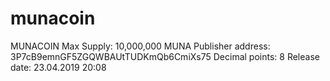 # munacoin
MUNACOIN Max Supply: 10,000,000 MUNA Publisher address: 3P7cB9emnGF5ZGQWBAUtTUDKmQb6CmiXs75 Decimal points: 8 Release date: 23.04.2019 20:08
